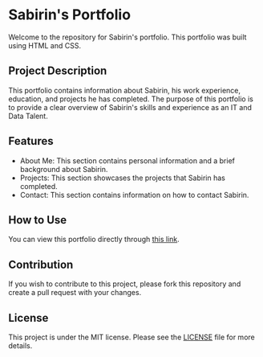 # Sabirin's Portfolio

Welcome to the repository for Sabirin's portfolio. This portfolio was built using HTML and CSS.

## Project Description

This portfolio contains information about Sabirin, his work experience, education, and projects he has completed. The purpose of this portfolio is to provide a clear overview of Sabirin's skills and experience as an IT and Data Talent.

## Features

* About Me: This section contains personal information and a brief background about Sabirin.
* Projects: This section showcases the projects that Sabirin has completed.
* Contact: This section contains information on how to contact Sabirin.

## How to Use

You can view this portfolio directly through [this link](sabirin.js.org).

## Contribution

If you wish to contribute to this project, please fork this repository and create a pull request with your changes.

## License

This project is under the MIT license. Please see the [LICENSE](LICENSE) file for more details.
